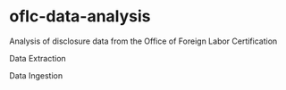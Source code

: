 # oflc-data-analysis
Analysis of disclosure data from the Office of Foreign Labor Certification


Data Extraction 

Data Ingestion
